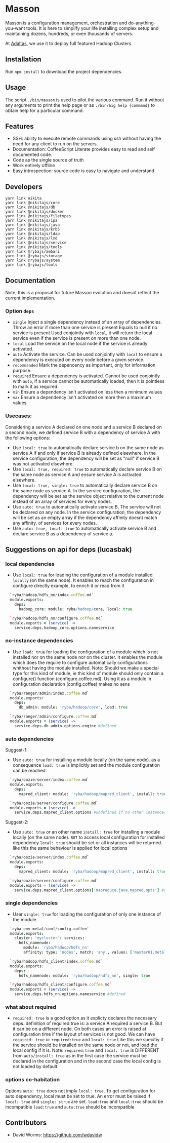 
# Masson

Masson is a configuration management, orchestration and do-anything-you-want
tools. It is here to simplify your life installing complex setup and maintaining
dozens, hundreds, or even thousands of servers.

At [Adaltas], we use it to deploy full featured Hadoop Clusters.

## Installation

Run `npm install` to download the project dependencies.

## Usage

The script `./bin/masson` is used to pilot the various command. Run it without 
any arguments to print the help page or as `./bin/big help {command}` to obtain 
help for a particular command.

## Features

*   SSH: ability to execute remote commands using ssh without having the need
    for any client to run on the servers.
*   Documentation: CoffeeScript Literate provides easy to read and self
    documented code.
*   Code as the single source of truth
*   Work entirely offline
*   Easy introspection: source code is easy to navigate and understand

## Developers

```
yarn link nikita
yarn link @nikitajs/core
yarn link @nikitajs/db
yarn link @nikitajs/docker
yarn link @nikitajs/filetypes
yarn link @nikitajs/ipa
yarn link @nikitajs/java
yarn link @nikitajs/krb5
yarn link @nikitajs/ldap
yarn link @nikitajs/lxd
yarn link @nikitajs/service
yarn link @nikitajs/tools
yarn link @rybajs/ambari
yarn link @rybajs/storage
yarn link @rybajs/system
yarn link @rybajs/tools
```



## Documentation

Note, this is a proposal for future Masson evolution and doesnt reflect the
current implementation.

### Option `deps`

* `single`
  Inject a single dependency instead of an array of dependencies.
  Throw an error if more than one service is present
  Equals to null if no service is present
  Used conjointly with `local`, it will return the local service even if the
  service is present on more than one node.
* `local`
  Load the service on the local node if the service is already activated.
* `auto`
  Activate the service.
  Can be used conjointly with `local` to ensure a dependency is executed on 
  every node before a given service.
* `recommanded`
  Mark the depencency as important, only for information purpose.
* `required`
  Ensure a dependency is activated.
  Cannot be used conjointly with `auto`, if a service cannot be automatically
  loaded, then it is pointless to mark it as required.
* `min`
  Ensure a dependency isn't activated on less then a minimum values
* `max`
  Ensure a dependency isn't activated on more then a maximum values

### Usecases:

Considering a service A declared on one node and a service B declared on a 
second node, we defined service B with a dependency of service A with the 
following options:

* Use `local: true` to automatically declare service b on the same node as 
  service A if and only if service B is already defined elsewhere. In the
  service configuration, the dependency will be set as "null" if service B
  was not activated elsewhere.
* Use `local: true, required: true` to automatically declare service B on the
  same node as service A and ensure service A is activated elsewhere.
* Use `local: true, single: true` to automatically declare service B on the
  same node as service A. In the service configuration, the dependency will
  be set as the service object relative to the current node instead of an array
  of services for every nodes.
* Use `auto: true` to automatically activate service B. The service will not
  be declared on any node. In the service configuration, the dependency will
  be set as an empty array if the dependency affinity doesnt match any affinity.
  of services for every nodes.
* Use `auto: true, local: true` to automatically activate service B and declare 
  service B as a dependency of service a.

## Suggestions on api for deps (lucasbak)

### local dependencies

* Use `local: true` for loading the configuration of a module installed `locally` (on the same node).
It enables to reach the configuration in configure directly example, to enrich it or read from it
```cson
  `ryba/hadoop/hdfs_nn/index.coffee.md`
  module.exports:
    deps:
      hadoop_core: module: ryba/hadoop/core, local: true
```
```coffee
  `ryba/hadoop/hdfs_nn/configure.coffee.md`
  module.exports = (service) ->
    service.deps.hadoop_core.options.nameservice
```

### no-instance dependencies

* Use `load: true` for loading the configuration of a module which is not installed nor on the same node
nor on the cluster. It enables the module which does the require to configure automatically configurations
whithout having the module installed.
Note: Should we make a special type for this kind of module, ie this kind of module should
only contain a configure() function (configure.coffee.md).
Using it as a module in configuration declaration (config.coffee) makes no sens
```cson
  `ryba/ranger/admin/index.coffee.md`
  module.exports:
    deps:
      db_admin: module: 'ryba/hadoop/core', load: true
```
```coffee
  `ryba/ranger/admin/configure.coffee.md`
  module.exports = (service) ->
    service.deps.db_admin.options.engine #defined
```

### auto dependencies

Suggest-1:

* Use `auto: true` for installing a module locally (on the same node). as a consequence
`load: true` is implicitly set and the module configuration can be reached.

```cson
  `ryba/oozie/server/index.coffee.md`
  module.exports:
    deps:
      mapred_client: module: 'ryba/hadoop/mapred_client', install: true
```

```coffee
  `ryba/oozie/server/configure.coffee.md`
  module.exports = (service) ->
    service.deps.mapred_client.options #undefined if no other instanced of mapred_client exist on other nodes
```

Suggest-2:

* Use `auto: true`  or an other name `install: true` for installing a module locally (on the same node). `BUT`
to access local configuration for installed dependency `local: true` should be set or all instances will be returned.
like this the same behaviour is applied for local options

```cson
  `ryba/oozie/server/index.coffee.md`
  module.exports:
    deps:
      mapred_client: module: 'ryba/hadoop/mapred_client', install: true, local: true
```

```coffee
  `ryba/oozie/server/configure.coffee.md`
  module.exports = (service) ->
    service.deps.mapred_client.options['mapreduce.java.mapred.opts'] #defined
```

### single dependencies

* User `single: true` for loading the configuration of only one instance of the module.

```cson
  `ryba-env-metal/conf/config.coffee`
  module.exports:
    cluster: 'mycluster': services:
      hdfs_namenode: 
        module: 'ryba/hadoop/hdfs_nn'
        affinity: type: 'nodes', match: 'any', values: ['master01.metal.ryba', 'master02.metal.ryba']
```

```cson
  `ryba/hadoop/hdfs_client/index.coffee.md`
  module.exports:
    deps:
      hdfs_namenode: module: 'ryba/hadoop/hdfs_nn', single: true
```

```coffee
  `ryba/hadoop/hdfs_client/configure.coffee.md`
  module.exports = (service) ->
    service.deps.hdfs_nn.options.nameservice #defined
```

### what about required

* `required: true` is a good option as it explicty declares the necessary deps.
definition of required:true is: a service A required a service B. But it can be on a different node.
On both cases an error is raised at configuration time if the layout of services is not good.
We can have `required: true` or `required:true` and `local: true`
Like this we specifiy if the service should be installed on the same node or not, and load the local config if it is.
Note: `required:true` and `local: true` is DIFFERENT from `auto/install: true` as in the first case the service
must be declared in the configuration and in the second case the local config is not loaded by default.

### options co-habitation

Options `auto: true` does not imply `local: true`. To get configuration for auto dependency, local must be set to true.
An error must be raised if `local: true` and `single: strue` are set.
`load:true` and `local:true` should be incompatible
`load:true` and `auto:true` should be incompatible


## Contributors
 
*   David Worms: <https://github.com/wdavidw>

[Adaltas]: http://www.adaltas.com
